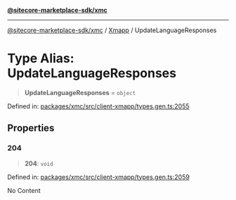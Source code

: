[**@sitecore-marketplace-sdk/xmc**](../../../../README.md)

***

[@sitecore-marketplace-sdk/xmc](../../../../README.md) / [Xmapp](../README.md) / UpdateLanguageResponses

# Type Alias: UpdateLanguageResponses

> **UpdateLanguageResponses** = `object`

Defined in: [packages/xmc/src/client-xmapp/types.gen.ts:2055](https://github.com/Sitecore/marketplace-sdk/blob/047115917e8843232ba2a4ba284b67585698b1c5/packages/xmc/src/client-xmapp/types.gen.ts#L2055)

## Properties

### 204

> **204**: `void`

Defined in: [packages/xmc/src/client-xmapp/types.gen.ts:2059](https://github.com/Sitecore/marketplace-sdk/blob/047115917e8843232ba2a4ba284b67585698b1c5/packages/xmc/src/client-xmapp/types.gen.ts#L2059)

No Content
